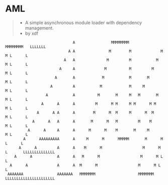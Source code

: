 AML
===

> * A simple asynchronous module loader with dependency management.
> * by xdf

                                  A                MMMMMMMM                MMMMMMMM   LLLLLLL
                                A A               M        M             M         M L      L
                              A   A              M         M           M          M L      L
                            A     A             M          M         M           M L      L
                          A       A            M           M       M            M L      L
                        A         A           M            M     M             M L      L
                      A           A          M       M     M   M       M      M L      L
                    A      A      A         M      M M     M M      M M      M L      L
                  A      A A      A        M      M  M     M      M  M      M L      L
                A      A   A      A       M      M   M         M    M      M L      L
              A      A     A      A      M      M    M       M     M      M L      L
            A      AAAAAAAAA      A     M      M      MMMMM       M      M L      L
          A      A         A      A    M      M                  M      M L       LLLLLLLLLLLLLL
        A      A           A      A   M      M                  M      M L                     L
      A      A             A      A  M      M                  M      M L                     L
     AAAAAAA               AAAAAAA   MMMMMMM                   MMMMMMM  LLLLLLLLLLLLLLLLLLLLLL


